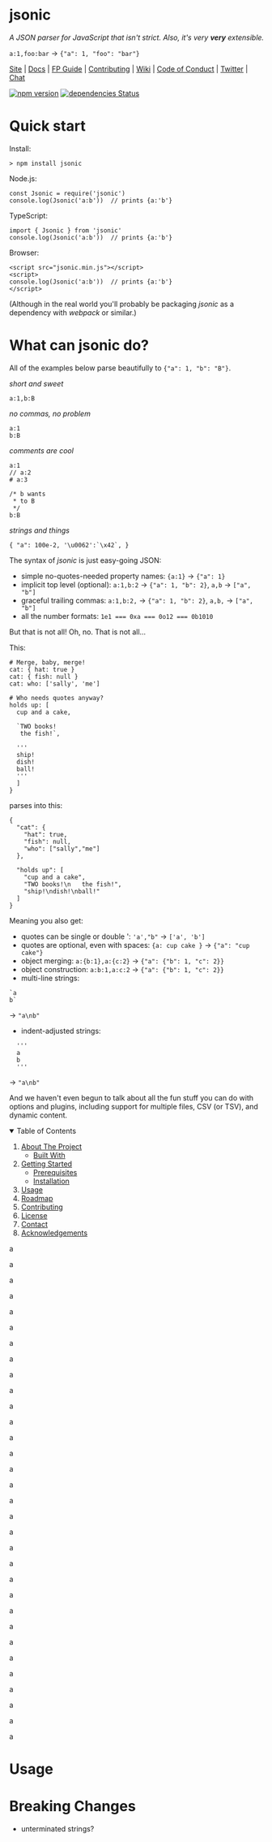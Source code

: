# jsonic

*A JSON parser for JavaScript that isn't strict. 
Also, it's very __very__ extensible.* 

`a:1,foo:bar` &rarr; `{"a": 1, "foo": "bar"}`

[Site](https://jsonic.com/) |
[Docs](https://jsonic.com/docs) |
[FP Guide](https://github.com/jsonic/jsonic/wiki/FP-Guide) |
[Contributing](https://github.com/jsonic/jsonic/blob/master/.github/CONTRIBUTING.md) |
[Wiki](https://github.com/jsonic/jsonic/wiki "Changelog, Roadmap, etc.") |
[Code of Conduct](https://code-of-conduct.openjsf.org) |
[Twitter](https://twitter.com/bestiejs) |
[Chat](https://gitter.im/jsonic/jsonic)


[![npm version](https://badge.fury.io/js/jsonic.svg)](https://badge.fury.io/js/jsonic)
[![dependencies Status](https://status.david-dm.org/gh/rjrodger/jsonic.svg)](https://david-dm.org/rjrodger/jsonic)

# Quick start

Install:

```
> npm install jsonic
```

Node.js:
```
const Jsonic = require('jsonic')
console.log(Jsonic('a:b'))  // prints {a:'b'}
```

TypeScript:
```
import { Jsonic } from 'jsonic'
console.log(Jsonic('a:b'))  // prints {a:'b'}
```

Browser:
```
<script src="jsonic.min.js"></script>
<script>
console.log(Jsonic('a:b'))  // prints {a:'b'}
</script>
```

(Although in the real world you'll probably be packaging _jsonic_ as a dependency with _webpack_ or similar.)



# What can jsonic do?

All of the examples below parse beautifully to `{"a": 1, "b": "B"}`.


*short and sweet*
```
a:1,b:B
```

*no commas, no problem*
```
a:1
b:B
```

*comments are cool*
```
a:1
// a:2
# a:3

/* b wants 
 * to B
 */
b:B
```

*strings and things*

```
{ "a": 100e-2, '\u0062':`\x42`, }
```

The syntax of _jsonic_ is just easy-going JSON:
* simple no-quotes-needed property names: `{a:1}` &rarr; `{"a": 1}`
* implicit top level (optional): `a:1,b:2` &rarr; `{"a": 1, "b": 2}`, `a,b` &rarr; `["a", "b"]`
* graceful trailing commas: `a:1,b:2,` &rarr; `{"a": 1, "b": 2}`, `a,b,` &rarr; `["a", "b"]`
* all the number formats: `1e1 === 0xa === 0o12 === 0b1010`


But that is not all! Oh, no. That is not all...

This:


```
# Merge, baby, merge!
cat: { hat: true }
cat: { fish: null }
cat: who: ['sally', 'me']
  
# Who needs quotes anyway?
holds up: [
  cup and a cake,

  `TWO books!
   the fish!`,

  '''
  ship!
  dish!
  ball!
  '''
  ]
}
```

parses into this:

```
{
  "cat": {
    "hat": true,
    "fish": null,
    "who": ["sally","me"]
  },
  
  "holds up": [
    "cup and a cake",
    "TWO books!\n   the fish!",
    "ship!\ndish!\nball!"
  ]
}
```

Meaning you also get:
* quotes can be single or double ': `'a',"b"` &rarr; `['a', 'b']`
* quotes are optional, even with spaces: `{a: cup cake }` &rarr; `{"a": "cup cake"}`
* object merging: `a:{b:1},a:{c:2}` &rarr; `{"a": {"b": 1, "c": 2}}`
* object construction: `a:b:1,a:c:2` &rarr; `{"a": {"b": 1, "c": 2}}`
* multi-line strings: 
```
`a
b` 
``` 
&rarr; `"a\nb"`
* indent-adjusted strings: 
```
  '''
  a
  b
  '''
``` 
&rarr; `"a\nb"`


And we haven't even begun to talk about all the fun stuff you can do
with options and plugins, including support for multiple files,
CSV (or TSV), and dynamic content.


<details open="open">
  <summary>Table of Contents</summary>
  <ol>
    <li>
      <a href="#about-the-project">About The Project</a>
      <ul>
        <li><a href="#built-with">Built With</a></li>
      </ul>
    </li>
    <li>
      <a href="#getting-started">Getting Started</a>
      <ul>
        <li><a href="#prerequisites">Prerequisites</a></li>
        <li><a href="#installation">Installation</a></li>
      </ul>
    </li>
    <li><a href="#usage">Usage</a></li>
    <li><a href="#roadmap">Roadmap</a></li>
    <li><a href="#contributing">Contributing</a></li>
    <li><a href="#license">License</a></li>
    <li><a href="#contact">Contact</a></li>
    <li><a href="#acknowledgements">Acknowledgements</a></li>
  </ol>
</details>



a

a

a

a

a

a

a

a

a

a

a

a

a

a

a

a

a

a

a

a

a

a

a

a

a

a

a

a

a

a

a

a



# Usage





# Breaking Changes

* unterminated strings?

